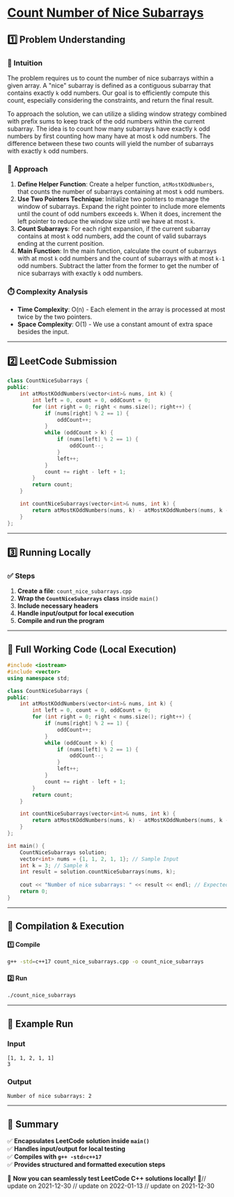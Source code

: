 # **[Count Number of Nice Subarrays](https://leetcode.com/problems/count-number-of-nice-subarrays/description/)**  

## **1️⃣ Problem Understanding**  
### **📌 Intuition**  
The problem requires us to count the number of nice subarrays within a given array. A "nice" subarray is defined as a contiguous subarray that contains exactly `k` odd numbers. Our goal is to efficiently compute this count, especially considering the constraints, and return the final result.

To approach the solution, we can utilize a sliding window strategy combined with prefix sums to keep track of the odd numbers within the current subarray. The idea is to count how many subarrays have exactly `k` odd numbers by first counting how many have at most `k` odd numbers. The difference between these two counts will yield the number of subarrays with exactly `k` odd numbers.

### **🚀 Approach**  
1. **Define Helper Function**: Create a helper function, `atMostKOdNumbers`, that counts the number of subarrays containing at most `k` odd numbers.
2. **Use Two Pointers Technique**: Initialize two pointers to manage the window of subarrays. Expand the right pointer to include more elements until the count of odd numbers exceeds `k`. When it does, increment the left pointer to reduce the window size until we have at most `k`.
3. **Count Subarrays**: For each right expansion, if the current subarray contains at most `k` odd numbers, add the count of valid subarrays ending at the current position.
4. **Main Function**: In the main function, calculate the count of subarrays with at most `k` odd numbers and the count of subarrays with at most `k-1` odd numbers. Subtract the latter from the former to get the number of nice subarrays with exactly `k` odd numbers.

### **⏱️ Complexity Analysis**  
- **Time Complexity**: O(n) - Each element in the array is processed at most twice by the two pointers.
- **Space Complexity**: O(1) - We use a constant amount of extra space besides the input.  

---  

## **2️⃣ LeetCode Submission**  
```cpp
class CountNiceSubarrays {
public:
    int atMostKOddNumbers(vector<int>& nums, int k) {
        int left = 0, count = 0, oddCount = 0;
        for (int right = 0; right < nums.size(); right++) {
            if (nums[right] % 2 == 1) {
                oddCount++;
            }
            while (oddCount > k) {
                if (nums[left] % 2 == 1) {
                    oddCount--;
                }
                left++;
            }
            count += right - left + 1;
        }
        return count;
    }

    int countNiceSubarrays(vector<int>& nums, int k) {
        return atMostKOddNumbers(nums, k) - atMostKOddNumbers(nums, k - 1);
    }
};
```  

---  

## **3️⃣ Running Locally**  
### **✅ Steps**  
1. **Create a file**: `count_nice_subarrays.cpp`  
2. **Wrap the `CountNiceSubarrays` class** inside `main()`  
3. **Include necessary headers**  
4. **Handle input/output for local execution**  
5. **Compile and run the program**  

---  

## **📝 Full Working Code (Local Execution)**  
```cpp
#include <iostream>
#include <vector>
using namespace std;

class CountNiceSubarrays {
public:
    int atMostKOddNumbers(vector<int>& nums, int k) {
        int left = 0, count = 0, oddCount = 0;
        for (int right = 0; right < nums.size(); right++) {
            if (nums[right] % 2 == 1) {
                oddCount++;
            }
            while (oddCount > k) {
                if (nums[left] % 2 == 1) {
                    oddCount--;
                }
                left++;
            }
            count += right - left + 1;
        }
        return count;
    }

    int countNiceSubarrays(vector<int>& nums, int k) {
        return atMostKOddNumbers(nums, k) - atMostKOddNumbers(nums, k - 1);
    }
};

int main() {
    CountNiceSubarrays solution;
    vector<int> nums = {1, 1, 2, 1, 1}; // Sample Input
    int k = 3; // Sample k
    int result = solution.countNiceSubarrays(nums, k);
    
    cout << "Number of nice subarrays: " << result << endl; // Expected Output: 2
    return 0;
}  
```  

---  

## **🔧 Compilation & Execution**  
#### **1️⃣ Compile**  
```bash
g++ -std=c++17 count_nice_subarrays.cpp -o count_nice_subarrays
```  

#### **2️⃣ Run**  
```bash
./count_nice_subarrays
```  

---  

## **🎯 Example Run**  
### **Input**  
```
[1, 1, 2, 1, 1]
3
```  
### **Output**  
```
Number of nice subarrays: 2
```  

---  

## **📌 Summary**  
✅ **Encapsulates LeetCode solution inside `main()`**  
✅ **Handles input/output for local testing**  
✅ **Compiles with `g++ -std=c++17`**  
✅ **Provides structured and formatted execution steps**  

🚀 **Now you can seamlessly test LeetCode C++ solutions locally!** 🚀// update on 2021-12-30
// update on 2022-01-13
// update on 2021-12-30
